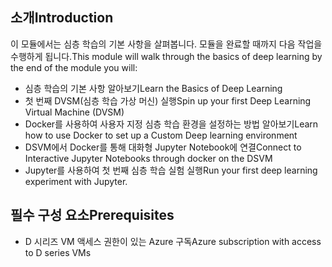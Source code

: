 ## <a name="introduction"></a><span data-ttu-id="a6661-101">소개</span><span class="sxs-lookup"><span data-stu-id="a6661-101">Introduction</span></span> 

<span data-ttu-id="a6661-102">이 모듈에서는 심층 학습의 기본 사항을 살펴봅니다. 모듈을 완료할 때까지 다음 작업을 수행하게 됩니다.</span><span class="sxs-lookup"><span data-stu-id="a6661-102">This module will walk through the basics of deep learning by the end of the module you will:</span></span>

- <span data-ttu-id="a6661-103">심층 학습의 기본 사항 알아보기</span><span class="sxs-lookup"><span data-stu-id="a6661-103">Learn the Basics of Deep Learning</span></span>
- <span data-ttu-id="a6661-104">첫 번째 DVSM(심층 학습 가상 머신) 실행</span><span class="sxs-lookup"><span data-stu-id="a6661-104">Spin up your first Deep Learning Virtual Machine (DVSM)</span></span>
- <span data-ttu-id="a6661-105">Docker를 사용하여 사용자 지정 심층 학습 환경을 설정하는 방법 알아보기</span><span class="sxs-lookup"><span data-stu-id="a6661-105">Learn how to use Docker to set up a Custom Deep learning environment</span></span>
- <span data-ttu-id="a6661-106">DSVM에서 Docker를 통해 대화형 Jupyter Notebook에 연결</span><span class="sxs-lookup"><span data-stu-id="a6661-106">Connect to Interactive Jupyter Notebooks through docker on the DSVM</span></span>
- <span data-ttu-id="a6661-107">Jupyter를 사용하여 첫 번째 심층 학습 실험 실행</span><span class="sxs-lookup"><span data-stu-id="a6661-107">Run your first deep learning experiment with Jupyter.</span></span>

## <a name="prerequisites"></a><span data-ttu-id="a6661-108">필수 구성 요소</span><span class="sxs-lookup"><span data-stu-id="a6661-108">Prerequisites</span></span>

<!---TODO: Update for sandbox?--->
- <span data-ttu-id="a6661-109">D 시리즈 VM 액세스 권한이 있는 Azure 구독</span><span class="sxs-lookup"><span data-stu-id="a6661-109">Azure subscription with access to D series VMs</span></span> 